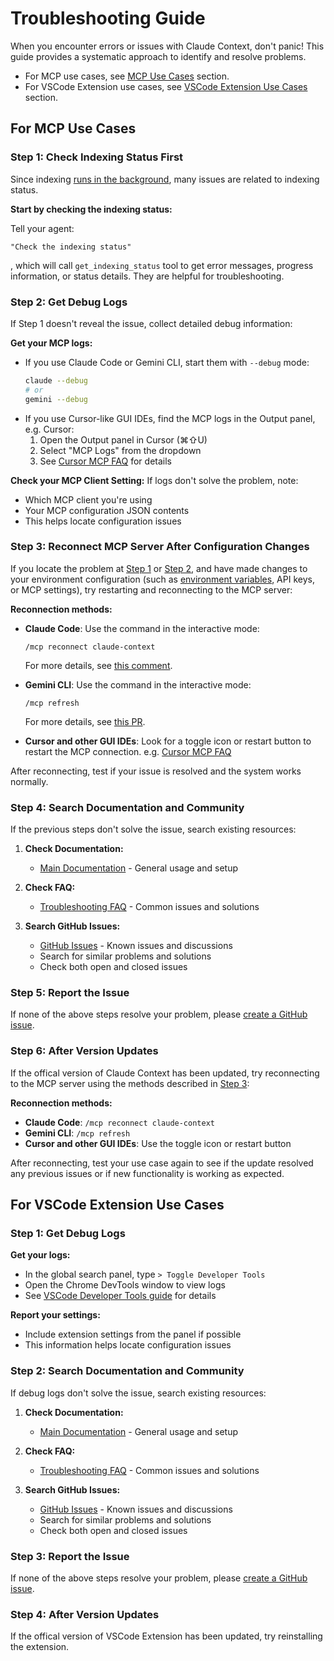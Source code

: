 # Troubleshooting Guide

When you encounter errors or issues with Claude Context, don't panic! This guide provides a systematic approach to identify and resolve problems.

- For MCP use cases, see [MCP Use Cases](#for-mcp-use-cases) section.
- For VSCode Extension use cases, see [VSCode Extension Use Cases](#for-vscode-extension-use-cases) section.

## For MCP Use Cases

### Step 1: Check Indexing Status First

Since indexing [runs in the background](../dive-deep/asynchronous-indexing-workflow.md), many issues are related to indexing status. 

**Start by checking the indexing status:**

Tell your agent: 
```
"Check the indexing status"
```
, which will call `get_indexing_status` tool to get error messages, progress information, or status details. They are helpful for troubleshooting.

### Step 2: Get Debug Logs

If Step 1 doesn't reveal the issue, collect detailed debug information:

**Get your MCP logs:**
- If you use Claude Code or Gemini CLI, start them with `--debug` mode:
  ```bash
  claude --debug
  # or
  gemini --debug
  ```
- If you use Cursor-like GUI IDEs, find the MCP logs in the Output panel, e.g. Cursor:
  1. Open the Output panel in Cursor (⌘⇧U)
  2. Select "MCP Logs" from the dropdown
  3. See [Cursor MCP FAQ](https://docs.cursor.com/en/context/mcp#faq) for details

**Check your MCP Client Setting:**
If logs don't solve the problem, note:
- Which MCP client you're using
- Your MCP configuration JSON contents
- This helps locate configuration issues

### Step 3: Reconnect MCP Server After Configuration Changes

If you locate the problem at [Step 1](#step-1-check-indexing-status-first) or [Step 2](#step-2-get-debug-logs), and have made changes to your environment configuration (such as [environment variables](../getting-started/environment-variables.md), API keys, or MCP settings), try restarting and reconnecting to the MCP server:

**Reconnection methods:**
- **Claude Code**: Use the command in the interactive mode:
  ```
  /mcp reconnect claude-context
  ```
  For more details, see [this comment](https://github.com/anthropics/claude-code/issues/605#issuecomment-3138778529).

- **Gemini CLI**: Use the command in the interactive mode:
  ```
  /mcp refresh
  ```
  For more details, see [this PR](https://github.com/google-gemini/gemini-cli/pull/4566).
- **Cursor and other GUI IDEs**: Look for a toggle icon or restart button to restart the MCP connection. e.g. [Cursor MCP FAQ](https://docs.cursor.com/en/context/mcp#faq)

After reconnecting, test if your issue is resolved and the system works normally.

### Step 4: Search Documentation and Community

If the previous steps don't solve the issue, search existing resources:

1. **Check Documentation:**
   - [Main Documentation](../README.md) - General usage and setup

2. **Check FAQ:**
   - [Troubleshooting FAQ](./faq.md) - Common issues and solutions

3. **Search GitHub Issues:**
   - [GitHub Issues](https://github.com/zilliztech/claude-context/issues) - Known issues and discussions
   - Search for similar problems and solutions
   - Check both open and closed issues

### Step 5: Report the Issue

If none of the above steps resolve your problem, please [create a GitHub issue](https://github.com/zilliztech/claude-context/issues/new/choose).

### Step 6: After Version Updates

If the offical version of Claude Context has been updated, try reconnecting to the MCP server using the methods described in [Step 3](#step-3-reconnect-mcp-server-after-configuration-changes):

**Reconnection methods:**
- **Claude Code**: `/mcp reconnect claude-context`
- **Gemini CLI**: `/mcp refresh`  
- **Cursor and other GUI IDEs**: Use the toggle icon or restart button

After reconnecting, test your use case again to see if the update resolved any previous issues or if new functionality is working as expected.

## For VSCode Extension Use Cases

### Step 1: Get Debug Logs

**Get your logs:**
- In the global search panel, type `> Toggle Developer Tools`
- Open the Chrome DevTools window to view logs
- See [VSCode Developer Tools guide](https://stackoverflow.com/questions/30765782/what-is-the-use-of-the-developer-tools-in-vs-code) for details

**Report your settings:**
- Include extension settings from the panel if possible
- This information helps locate configuration issues

### Step 2: Search Documentation and Community

If debug logs don't solve the issue, search existing resources:

1. **Check Documentation:**
   - [Main Documentation](../README.md) - General usage and setup

2. **Check FAQ:**
   - [Troubleshooting FAQ](./faq.md) - Common issues and solutions

3. **Search GitHub Issues:**
   - [GitHub Issues](https://github.com/zilliztech/claude-context/issues) - Known issues and discussions
   - Search for similar problems and solutions
   - Check both open and closed issues

### Step 3: Report the Issue

If none of the above steps resolve your problem, please [create a GitHub issue](https://github.com/zilliztech/claude-context/issues/new/choose).

### Step 4: After Version Updates

If the offical version of VSCode Extension has been updated, try reinstalling the extension.